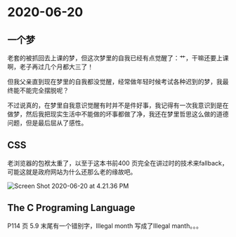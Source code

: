 # 2020-06-20

## 一个梦

老套的被抓回去上课的梦，但这次梦里的自我已经有点觉醒了：艹，干嘛还要上课啊，老子再过几个月都大三了！

但我父亲直到现在梦里的自我都没觉醒，经常做年轻时候考试各种迟到的梦，我最终能不能完全摆脱呢？

不过说真的，在梦里自我意识觉醒有时并不是件好事，我记得有一次我意识到是在做梦，然后我把现实生活中不能做的坏事都做了净，我还在梦里哲思这么做的道德问题，但是最后屈从了感性。



## CSS

老浏览器的包袱太重了，以至于这本书前400 页完全在讲过时的技术来fallback，可能这就是政府网站为什么还那么老的缘故吧。



 ![Screen Shot 2020-06-20 at 4.21.36 PM](https://tva1.sinaimg.cn/large/007S8ZIlgy1gfytx1c1s6j30s80f016y.jpg)

## The C Programing Language

P114 页 5.9 末尾有一个错别字，Illegal month 写成了Illegal manth。。。

